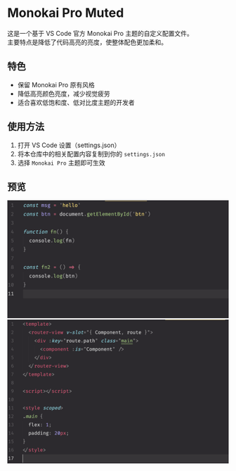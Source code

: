 # Monokai Pro Muted

这是一个基于 VS Code 官方 Monokai Pro 主题的自定义配置文件。  
主要特点是降低了代码高亮的亮度，使整体配色更加柔和。

## 特色

- 保留 Monokai Pro 原有风格
- 降低高亮颜色亮度，减少视觉疲劳
- 适合喜欢低饱和度、低对比度主题的开发者

## 使用方法

1. 打开 VS Code 设置（settings.json）
2. 将本仓库中的相关配置内容复制到你的 `settings.json`
3. 选择 `Monokai Pro` 主题即可生效

## 预览

![screenshot](image.png)
![screenshot](image-1.png)
